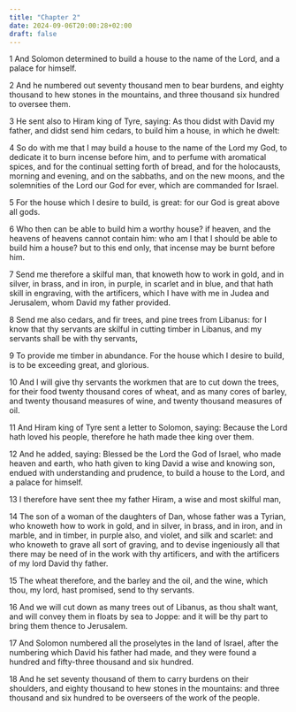 ```yaml
---
title: "Chapter 2"
date: 2024-09-06T20:00:28+02:00
draft: false
---
```



1 And Solomon determined to build a house to the name of the Lord, and a palace for himself.

2 And he numbered out seventy thousand men to bear burdens, and eighty thousand to hew stones in the mountains, and three thousand six hundred to oversee them.

3 He sent also to Hiram king of Tyre, saying: As thou didst with David my father, and didst send him cedars, to build him a house, in which he dwelt:

4 So do with me that I may build a house to the name of the Lord my God, to dedicate it to burn incense before him, and to perfume with aromatical spices, and for the continual setting forth of bread, and for the holocausts, morning and evening, and on the sabbaths, and on the new moons, and the solemnities of the Lord our God for ever, which are commanded for Israel.

5 For the house which I desire to build, is great: for our God is great above all gods.

6 Who then can be able to build him a worthy house? if heaven, and the heavens of heavens cannot contain him: who am I that I should be able to build him a house? but to this end only, that incense may be burnt before him.

7 Send me therefore a skilful man, that knoweth how to work in gold, and in silver, in brass, and in iron, in purple, in scarlet and in blue, and that hath skill in engraving, with the artificers, which I have with me in Judea and Jerusalem, whom David my father provided.

8 Send me also cedars, and fir trees, and pine trees from Libanus: for I know that thy servants are skilful in cutting timber in Libanus, and my servants shall be with thy servants,

9 To provide me timber in abundance. For the house which I desire to build, is to be exceeding great, and glorious.

10 And I will give thy servants the workmen that are to cut down the trees, for their food twenty thousand cores of wheat, and as many cores of barley, and twenty thousand measures of wine, and twenty thousand measures of oil.

11 And Hiram king of Tyre sent a letter to Solomon, saying: Because the Lord hath loved his people, therefore he hath made thee king over them.

12 And he added, saying: Blessed be the Lord the God of Israel, who made heaven and earth, who hath given to king David a wise and knowing son, endued with understanding and prudence, to build a house to the Lord, and a palace for himself.

13 I therefore have sent thee my father Hiram, a wise and most skilful man,

14 The son of a woman of the daughters of Dan, whose father was a Tyrian, who knoweth how to work in gold, and in silver, in brass, and in iron, and in marble, and in timber, in purple also, and violet, and silk and scarlet: and who knoweth to grave all sort of graving, and to devise ingeniously all that there may be need of in the work with thy artificers, and with the artificers of my lord David thy father.

15 The wheat therefore, and the barley and the oil, and the wine, which thou, my lord, hast promised, send to thy servants.

16 And we will cut down as many trees out of Libanus, as thou shalt want, and will convey them in floats by sea to Joppe: and it will be thy part to bring them thence to Jerusalem.

17 And Solomon numbered all the proselytes in the land of Israel, after the numbering which David his father had made, and they were found a hundred and fifty-three thousand and six hundred.

18 And he set seventy thousand of them to carry burdens on their shoulders, and eighty thousand to hew stones in the mountains: and three thousand and six hundred to be overseers of the work of the people.

